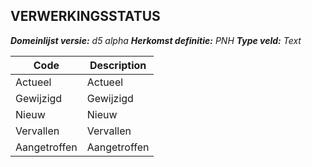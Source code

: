 ## VERWERKINGSSTATUS

*__Domeinlijst versie:__ d5 alpha*
*__Herkomst definitie:__ PNH*
*__Type veld:__ Text*

|__Code__ |__Description__	|
|	---	|	---	|
| Actueel | Actueel |
| Gewijzigd | Gewijzigd |
| Nieuw | Nieuw |
| Vervallen | Vervallen |
| Aangetroffen | Aangetroffen |
